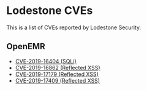# Lodestone CVEs

This is a list of CVEs reported by Lodestone Security.

## OpenEMR
* [CVE-2019-16404 (SQLi)](CVE-2019-16404/README.md)
* [CVE-2019-16862 (Reflected XSS)](CVE-2019-16862/README.md)
* [CVE-2019-17179 (Reflected XSS)](CVE-2019-17179/README.md)
* [CVE-2019-17409 (Reflected XSS)](CVE-2019-17409/README.md)
